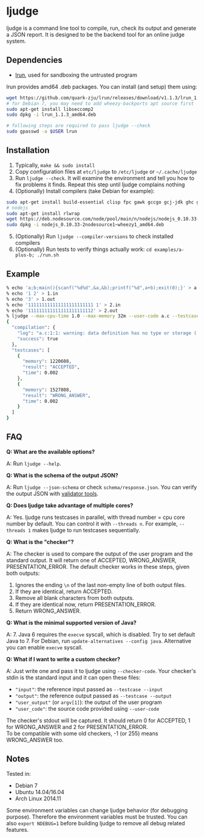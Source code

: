 ljudge
======

ljudge is a command line tool to compile, run, check its output and generate a JSON report. It is designed to be the backend tool for an online judge system.

Dependencies
------------
* [lrun](https://github.com/quark-zju/lrun), used for sandboxing the untrusted program

lrun provides amd64 .deb packages. You can install (and setup) them using:

```bash
wget https://github.com/quark-zju/lrun/releases/download/v1.1.3/lrun_1.1.3_amd64.deb
# for Debian 7, you may need to add wheezy-backports apt source first
sudo apt-get install libseccomp2
sudo dpkg -i lrun_1.1.3_amd64.deb

# following steps are required to pass ljudge --check
sudo gpasswd -a $USER lrun
```

Installation
------------
1. Typically, `make && sudo install`
2. Copy configuration files at `etc/ljudge` to `/etc/ljudge` or `~/.cache/ljudge`
3. Run `ljudge --check`. It will examine the environment and tell you how to fix problems it finds. Repeat this step until ljudge complains nothing
4. (Optionally) Install compilers (take Debian for example):

```bash
sudo apt-get install build-essential clisp fpc gawk gccgo gcj-jdk ghc git golang lua5.2 mono-mcs ocaml openjdk-7-jdk perl php5-cli python2.7 python3 racket rake ruby1.9.3 valac
# nodejs
sudo apt-get install rlwrap
wget https://deb.nodesource.com/node/pool/main/n/nodejs/nodejs_0.10.33-2nodesource1~wheezy1_amd64.deb
sudo dpkg -i nodejs_0.10.33-2nodesource1~wheezy1_amd64.deb
```

5. (Optionally) Run `ljudge --compiler-versions` to check installed compilers
6. (Optionally) Run tests to verify things actually work: `cd examples/a-plus-b; ./run.sh`

Example
-------

```bash
% echo 'a;b;main(){scanf("%d%d",&a,&b);printf("%d",a+b);exit(0);}' > a.c
% echo '1 2' > 1.in
% echo '3' > 1.out
% echo '111111111111111111111111 1' > 2.in
% echo '111111111111111111111112' > 2.out
% ljudge --max-cpu-time 1.0 --max-memory 32m --user-code a.c --testcase --input 1.in --output 1.out --testcase --input 2.in --output 2.out
{
  "compilation": {
    "log": "a.c:1:1: warning: data definition has no type or storage (...)",
    "success": true
  },
  "testcases": [
    {
      "memory": 1220608,
      "result": "ACCEPTED",
      "time": 0.002
    },
    {
      "memory": 1527808,
      "result": "WRONG_ANSWER",
      "time": 0.002
    }
  ]
}
```

FAQ
---
**Q: What are the available options?**

A: Run `ljudge --help`.

**Q: What is the schema of the output JSON?**

A: Run `ljudge --json-schema` or check `schema/response.json`. You can verify the output JSON with [validator tools](http://json-schema.org/implementations.html#validator-list).

**Q: Does ljudge take advantage of multiple cores?**

A: Yes. ljudge runs testcases in parallel, with thread number = cpu core number by default. You can control it with `--threads n`. For example, `--threads 1` makes ljudge to run testcases sequentially.

**Q: What is the "checker"?**

A: The checker is used to compare the output of the user program and the standard output. It will return one of ACCEPTED, WRONG\_ANSWER, PRESENTATION\_ERROR. The default checker works in these steps, given both outputs:

1. Ignores the ending `\n` of the last non-empty line of both output files.
2. If they are identical, return ACCEPTED.
3. Remove all blank characters from both outputs.
4. If they are identical now, return PRESENTATION\_ERROR.
5. Return WRONG\_ANSWER.

**Q: What is the minimal supported version of Java?**

A: 7. Java 6 requires the `execve` syscall, which is disabled. Try to set default Java to 7. For Debian, run `update-alternatives --config java`. Alternative you can enable `execve` syscall.

**Q: What if I want to write a custom checker?**

A: Just write one and pass it to ljudge using `--checker-code`. Your checker's stdin is the standard input and it can open these files:

* `"input"`: the reference input passed as `--testcase --input`
* `"output"`: the reference output passed as `--testcase --output`
* `"user_output"` (or `argv[1]`): the output of the user program
* `"user_code"`: the source code provided using `--user-code`

The checker's stdout will be captured. It should return 0 for ACCEPTED, 1 for WRONG\_ANSWER and 2 for PRESENTATION\_ERROR.  
To be compatible with some old checkers, -1 (or 255) means WRONG\_ANSWER too. 

Notes
-----
Tested in:

* Debian 7
* Ubuntu 14.04/16.04
* Arch Linux 2014.11

Some environment variables can change ljudge behavior (for debugging purpose). Therefore the environment variables must be trusted. You can also `export NDEBUG=1` before building ljudge to remove all debug related features.
